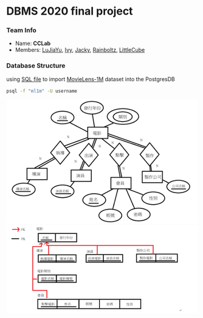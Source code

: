 # DBMS 2020 final project

### Team Info
- Name: **CCLab**
- Members: [LuJiaYu](https://github.com/lujiayu0807), [Ivy](https://github.com/ivy753116), [Jacky](https://github.com/jacky18008), [Rainboltz](https://github.com/rainboltz), [LittleCube](https://github.com/littlecube2019)

### Database Structure
using [SQL file](https://drive.google.com/open?id=15H_NnfM33FYJO-HLSnuzr-a3msspqZ8d) to import [MovieLens-1M](https://grouplens.org/datasets/movielens/1m/) dataset into the PostgresDB
```bash
psql -f "ml1m" -U username
```

![ER model](imgcache/ER_model.png)
![Relational Model](imgcache/R_model.png)
